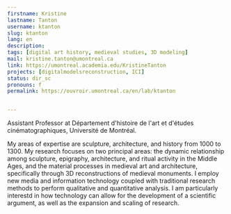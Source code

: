 ```yaml
---
firstname: Kristine
lastname: Tanton
username: ktanton
slug: ktanton
lang: en
description: 
tags: [digital art history, medieval studies, 3D modeling]
mail: kristine.tanton@umontreal.ca
link: https://umontreal.academia.edu/KristineTanton
projects: [digitalmodelsreconstruction, ICI]
status: dir_sc
pronouns: f
permalink: https://ouvroir.umontreal.ca/en/lab/ktanton


---
```


Assistant Professor at Département d'histoire de l'art et d'études cinématographiques, Université de Montréal.

My areas of expertise are sculpture, architecture, and history from 1000 to 1300. My research focuses on two principal areas: the dynamic  relationship among sculpture, epigraphy, architecture, and ritual  activity in the Middle Ages, and the material processes in medieval art  and architecture, specifically through 3D reconstructions of medieval  monuments. I employ new media and information technology coupled with  traditional research methods to perform qualitative and quantitative  analysis. I am particularly interestd in how technology can allow for the development of a scientific argument, as well as the expansion and scaling of research.

